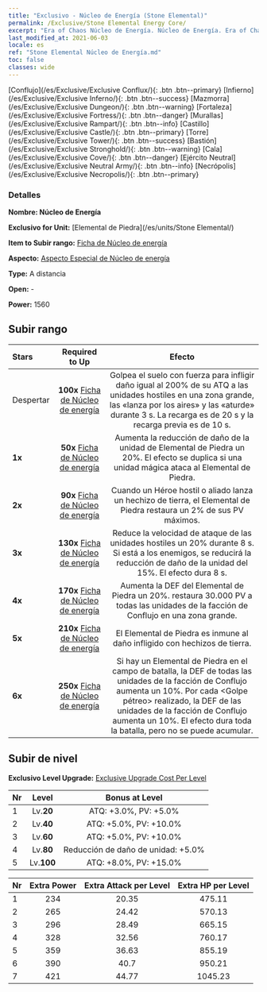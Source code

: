 ```yaml
---
title: "Exclusivo - Núcleo de Energía (Stone Elemental)"
permalink: /Exclusive/Stone Elemental Energy Core/
excerpt: "Era of Chaos Núcleo de Energía. Núcleo de Energía. Era of Chaos Exclusivo Núcleo de Energía. Elemental de Piedra Exclusivo."
last_modified_at: 2021-06-03
locale: es
ref: "Stone Elemental Núcleo de Energía.md"
toc: false
classes: wide
---
```

 [Conflujo](/es/Exclusive/Exclusive Conflux/){: .btn .btn--primary} [Infierno](/es/Exclusive/Exclusive Inferno/){: .btn .btn--success} [Mazmorra](/es/Exclusive/Exclusive Dungeon/){: .btn .btn--warning} [Fortaleza](/es/Exclusive/Exclusive Fortress/){: .btn .btn--danger} [Murallas](/es/Exclusive/Exclusive Rampart/){: .btn .btn--info} [Castillo](/es/Exclusive/Exclusive Castle/){: .btn .btn--primary} [Torre](/es/Exclusive/Exclusive Tower/){: .btn .btn--success} [Bastión](/es/Exclusive/Exclusive Stronghold/){: .btn .btn--warning} [Cala](/es/Exclusive/Exclusive Cove/){: .btn .btn--danger} [Ejército Neutral](/es/Exclusive/Exclusive Neutral Army/){: .btn .btn--info} [Necrópolis](/es/Exclusive/Exclusive Necropolis/){: .btn .btn--primary} 

### Detalles
 **Nombre: Núcleo de Energía** 

 **Exclusivo for Unit:** [Elemental de Piedra](/es/units/Stone Elemental/) 

 **Item to Subir rango:** [Ficha de Núcleo de energía](/ItemsES/con_999/)

 **Aspecto:** [Aspecto Especial de Núcleo de energía](/ItemsES/con_667/)

 **Type:** A distancia

 **Open:** -

 **Power:** 1560

## Subir rango

  |     Stars    |  Required to Up | Efecto |
  |:-------------|:---------------:|:---------------:|
  |  Despertar  | **100x** [Ficha de Núcleo de energía](/ItemsES/con_999/) | <Rock Strike> Golpea el suelo con fuerza para infligir daño igual al 200% de su ATQ a las unidades hostiles en una zona grande, las «lanza por los aires» y las «aturde» durante 3 s. La recarga es de 20 s y la recarga previa es de 10 s. |
  | **1x** <i class="fas fa-star"/> | **50x** [Ficha de Núcleo de energía](/ItemsES/con_999/) | Aumenta la reducción de daño de la unidad de Elemental de Piedra un 20%. El efecto se duplica si una unidad mágica ataca al Elemental de Piedra. |
  | **2x** <i class="fas fa-star"/> | **90x** [Ficha de Núcleo de energía](/ItemsES/con_999/) | <Barro> Cuando un Héroe hostil o aliado lanza un hechizo de tierra, el Elemental de Piedra restaura un 2% de sus PV máximos. |
  | **3x** <i class="fas fa-star"/> | **130x** [Ficha de Núcleo de energía](/ItemsES/con_999/) | <Rock Strike> Reduce la velocidad de ataque de las unidades hostiles un 20% durante 8 s. Si <Fire Trio> está <burned> a los enemigos, se reducirá la reducción de daño de la unidad del 15%. El efecto dura 8 s. |
  | **4x** <i class="fas fa-star"/> | **170x** [Ficha de Núcleo de energía](/ItemsES/con_999/) | Aumenta la DEF del Elemental de Piedra un 20%. <Barro> restaura 30.000 PV a todas las unidades de la facción de Conflujo en una zona grande. |
  | **5x** <i class="fas fa-star"/> | **210x** [Ficha de Núcleo de energía](/ItemsES/con_999/) | El Elemental de Piedra es inmune al daño infligido con hechizos de tierra. |
  | **6x** <i class="fas fa-star"/> | **250x** [Ficha de Núcleo de energía](/ItemsES/con_999/) | <Resonancia elemental> Si hay un Elemental de Piedra en el campo de batalla, la DEF de todas las unidades de la facción de Conflujo aumenta un 10%. Por cada <Golpe pétreo> realizado, la DEF de las unidades de la facción de Conflujo aumenta un 10%. El efecto dura toda la batalla, pero no se puede acumular. |


## Subir de nivel
 **Exclusivo Level Upgrade:** [Exclusive Upgrade Cost Per Level](/Exclusive/ExclusiveUpgradeCostPerLevel/)

  |  Nr  |   Level  | Bonus at Level |
  |:-----|:--------:|:--------------:|
  | 1 | Lv.**20** | ATQ: +3.0%, PV: +5.0% |
  | 2 | Lv.**40** | ATQ: +5.0%, PV: +10.0% |
  | 3 | Lv.**60** | ATQ: +5.0%, PV: +10.0% |
  | 4 | Lv.**80** | Reducción de daño de unidad: +5.0% |
  | 5 | Lv.**100** | ATQ: +8.0%, PV: +15.0% |


  |  Nr  |  Extra Power | Extra Attack per Level | Extra HP per Level |
  |:-----|:--------:|:--------:|:--------:|
  | 1 | 234 | 20.35 | 475.11 |
  | 2 | 265 | 24.42 | 570.13 |
  | 3 | 296 | 28.49 | 665.15 |
  | 4 | 328 | 32.56 | 760.17 |
  | 5 | 359 | 36.63 | 855.19 |
  | 6 | 390 | 40.7 | 950.21 |
  | 7 | 421 | 44.77 | 1045.23 |


